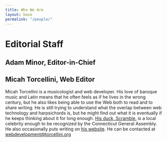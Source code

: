 ```yaml
---
title: Who We Are
layout: base
permalink: "/people/"
---
```

# Editorial Staff

## Adam Minor, Editor-in-Chief


## Micah Torcellini, Web Editor
Micah Torcellini is a musicologist and web developer. His
love of baroque music and Latin means that he often feels as if
he lives in the wrong century, but he also likes being able to 
use the Web both to read and to share writing. He is still trying
to understand what the overlap between web technology and harpsichords
is, but he might find out what it is eventually if he keeps
thinking about it for long enough. 
[His duck, Scramble](https://scrambletheduck.org), is a local celebrity
enough to be recognized by the Connecticut General Assembly. 
He also occasionally puts  writing on 
[his website](https://micah.torcellini.org/). 
He can be contacted at [webdevelopment@torcellini.org](mailto:webdevelopment@torcellini.org)